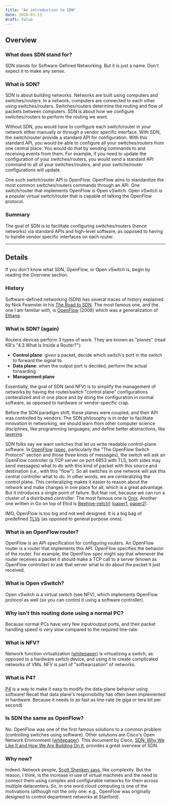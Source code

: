 ```yaml
---
title: "An introduction to SDN"
date: 2020-01-13
draft: false
---
```


## Overview

### What does SDN stand for?

SDN stands for Software-Defined Networking.
But it is just a name.
Don't expect it to make any sense.

### What is SDN?

SDN is about building networks.
Networks are built using computers and switches/routers.
In a network, computers are connected to each other using switches/routers.
Switches/routers determine the routing and flow of packets between computers.
SDN is about how we configure switches/routers to perform the routing we want.

Without SDN, you would have to configure each switch/router in your network either manually or through a vendor specific interface.
With SDN, the switch/router provide a standard API for configuration.
With this standard API, you would be able to configure all your switches/routers from one central place.
You would do that by sending commands to and receiving events from them.
For example, if you need to update the configuration of your switches/routers,
you would send a standard API command to all of your switches/routers, and your switche/router configurations will update.

One such switch/router API is OpenFlow.
OpenFlow aims to standardize the most common switches/routers commands through an API.
One switch/router that implements OpenFlow is Open vSwitch.
Open vSwitch is a popular virtual switch/router that is capable of talking the OpenFlow protocol.

### Summary

The goal of SDN is to facilitate configuring switches/routers (hence networks)
via standard APIs and high-level software,
as opposed to having to handle vendor specific interfaces on each router.

---

## Details

If you don't know what SDN, OpenFlow, or Open vSwitch is, begin by reading the Overview section.

### History

Software-defined networking (SDN) has several traces of history explained by Nick Feamster in his [The Road to SDN][road_to_sdn].
The most famous one, and the one I am familiar with, is [OpenFlow][openflow] (2008) which was a generalization of [Ethane][ethane].

### What is SDN? (again)

Routers devices perform 3 types of work. They are known as "planes" (read KR's "4.3 What is Inside a Router?"):

- **Control plane**: given a packet, decide which switch's port in the switch to forward the signal to.
- **Data plane**: when the output port is decided, perform the actual forwarding.
- **Management plane**

Essentially, the goal of SDN (and NFV) is to simplify the management of
networks by having the router/switch "control plane" configurations centeralized and in one
place and by doing the configuration in normal software, as opposed to hardware
or vendor-specific crap.

Before the SDN paradigm shift, these planes were coupled, and their API was controlled by vendors.
The SDN philosophy is in order to facilitate innovation in networking,
we should learn from other computer science disciplines,
like programming languages, and define better abstractions, like [layering][scott_shenker_future_of_networking].

SDN folks say we want switches that let us write readable control-plane software.
In [OpenFlow][openflow] ([spec][openflow_spec], particularly the "The OpenFlow
Switch Protocol" section and those three kinds of messages), the switch will
ask an OpenFlow controller
(a TCP server on port 6653 with TLS, both sides may send messages)
what to do with this kind of packet with this source and destination (i.e., with this "flow").
So all switches in one network will ask this central controller what to do.
In other words, we are centeralizing the control plane.
This centeralizing makes it easier to reason about the network
and make changes in one place for all, which is a great advantage.
But it introduces a single point of failure.
But fear not, because we can run a cluster of a distributed controller.
The most famous one is [Onix](onix).
Another one written in Go on top of Etcd is [Beehive-netctrl](beehive) ([paper1][beehive_paper1], [paper2][beehive_paper2]).

IMO, OpenFlow is too big and not well designed.
It is a big bag of predefined [TLVs][tlv] (as opposed to general purpose ones).

### What is an OpenFlow router?

OpenFlow is an API specification for configuring routers.
An OpenFlow router is a router that implements this API.
OpenFlow specifies the behavior of the router.
For example, the OpenFlow spec might say that whenever the router receives
a packet it should make a TCP call to a server (known as OpenFlow controller)
to ask that server what to do about the packet it just received.

### What is Open vSwitch?

Open vSwitch is a virtual switch (see NFV),
which implements OpenFlow protocol as well
(so you can control it using a software controller).

### Why isn't this routing done using a normal PC?

Because normal PCs have very few input/output ports,
and their packet handling speed is very slow compared to the required line-rate.

### What is NFV?

Network function virtualization ([whitepaper][nfv]) is virtualizing a switch,
as opposed to a hardware switch device,
and using it to create complicated networks of VMs.
NFV is part of "softwarization" of networks.

### What is P4?

[P4][p4] is a way to make it easy to modify the data-plane behavior using software!
Recall that data plane's responsibility has often been implemented in hardware.
Because it needs to as fast as line-rate (ie giga or tera bit per second)

### Is SDN the same as OpenFlow?

No. OpenFlow was one of the first famous solutions to a common problem (controlling switches using software).
Other solutions are Cisco's Open Network Environment ([whitepaper][cisco_one_whitepaper]).
This document by Cisco, [SDN: Why We Like It and How We Are Building On It][cisco_why_sdn], provides a great overview of SDN.

### Why now?
Indeed.
Network people, [Scott Shenken says][scott_shenker_future_of_networking], like complexity.
But the reason, I think, is the increase in use of virtual machines
and the need to connect them using complex and configurable networks for them
across multiple datacenters.
So, in one word cloud computing is one of the motivations (although not the only one: e.g., OpenFlow
was originally designed to control department networks at Stanford).

[road_to_sdn]: https://www.cs.princeton.edu/courses/archive/fall13/cos597E/papers/sdnhistory.pdf
[ethane]: http://cs.brown.edu/courses/csci2950-u/s14/papers/Casado07Ethane.pdf
[openflow]: http://ccr.sigcomm.org/online/files/p69-v38n2n-mckeown.pdf
[openflow_spec]: https://www.opennetworking.org/software-defined-standards/specifications/
[scott_shenker_future_of_networking]: https://www.youtube.com/watch?v=YHeyuD89n1Y
[cisco_why_sdn]: https://www.cisco.com/c/dam/en_us/solutions/industries/docs/gov/cis13090_sdn_sled_white_paper.pdf
[cisco_one_whitepaper]: https://www.cisco.com/c/en/us/products/collateral/switches/nexus-1000v-switch-vmware-vsphere/white_paper_c11-728045.pdf
[onix]: http://static.usenix.org/event/osdi10/tech/full_papers/Koponen.pdf
[beehive]: https://github.com/kandoo/beehive-netctrl
[beehive_paper1]: http://conferences.sigcomm.org/sosr/2016/papers/sosr_paper17.pdf
[beehive_paper2]: http://conferences.sigcomm.org/hotnets/2014/papers/hotnets-XIII-final17.pdf 
[p4]: https://en.wikipedia.org/wiki/P4_(programming_language)
[nfv]: https://portal.etsi.org/NFV/NFV_White_Paper.pdf
[tlv]: https://en.wikipedia.org/wiki/Type-length-value
